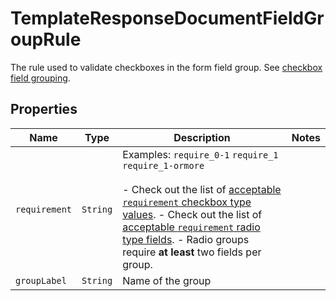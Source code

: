 

# TemplateResponseDocumentFieldGroupRule

The rule used to validate checkboxes in the form field group. See [checkbox field grouping](/api/reference/constants/#checkbox-field-grouping).

## Properties

| Name | Type | Description | Notes |
|------------ | ------------- | ------------- | -------------|
| `requirement` | ```String``` |  Examples: `require_0-1` `require_1` `require_1-ormore`<br><br>- Check out the list of [acceptable `requirement` checkbox type values](/api/reference/constants/#checkbox-field-grouping). - Check out the list of [acceptable `requirement` radio type fields](/api/reference/constants/#radio-field-grouping). - Radio groups require **at least** two fields per group.  |  |
| `groupLabel` | ```String``` |  Name of the group  |  |



